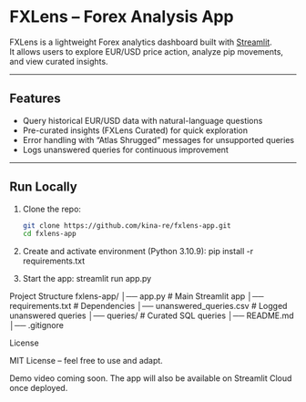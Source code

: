 # FXLens – Forex Analysis App  

FXLens is a lightweight Forex analytics dashboard built with [Streamlit](https://streamlit.io/).  
It allows users to explore EUR/USD price action, analyze pip movements, and view curated insights.  

---

## Features  
- Query historical EUR/USD data with natural-language questions  
- Pre-curated insights (FXLens Curated) for quick exploration  
- Error handling with “Atlas Shrugged” messages for unsupported queries  
- Logs unanswered queries for continuous improvement  

---

## Run Locally  

1. Clone the repo:  
   ```bash
   git clone https://github.com/kina-re/fxlens-app.git
   cd fxlens-app

2. Create and activate environment (Python 3.10.9):
    pip install -r requirements.txt

3. Start the app:
    streamlit run app.py
   
Project Structure
   fxlens-app/
│── app.py                  # Main Streamlit app
│── requirements.txt        # Dependencies
│── unanswered_queries.csv  # Logged unanswered queries
│── queries/                # Curated SQL queries
│── README.md
│── .gitignore

License

MIT License – feel free to use and adapt.

Demo video coming soon.
The app will also be available on Streamlit Cloud once deployed.






